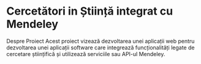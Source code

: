# Cercetători in Știință integrat cu Mendeley
Despre Proiect
Acest proiect vizează dezvoltarea unei aplicații web pentru dezvoltarea unei aplicații software care integrează funcționalități legate de cercetare științifică și utilizează serviciile sau API-ul Mendeley.
